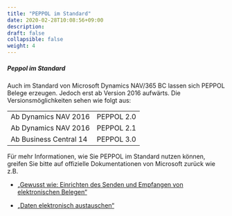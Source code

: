 ```yaml
---
title: "PEPPOL im Standard"
date: 2020-02-28T10:08:56+09:00
description: 
draft: false
collapsible: false
weight: 4
---
```


##### Peppol im Standard

Auch im Standard von Microsoft Dynamics NAV/365 BC lassen sich PEPPOL Belege erzeugen. Jedoch erst ab Version 2016 aufwärts. Die Versionsmöglichkeiten sehen wie folgt aus:

| | |
|---|---|
| Ab Dynamics NAV 2016   | PEPPOL 2.0 |
| Ab Dynamics NAV 2016   | PEPPOL 2.1 |
| Ab Business Central 14 | PEPPOL 3.0 |

Für mehr Informationen, wie Sie PEPPOL im Standard nutzen können, greifen Sie bitte auf offizielle Dokumentationen von Microsoft zurück wie z.B.

-   [„Gewusst wie: Einrichten des Senden und Empfangen von elektronischen
    Belegen“](https://docs.microsoft.com/de-de/dynamics-nav-app/across-how-to-set-up-electronic-document-sending-and-receiving)

-   [„Daten elektronisch
    austauschen“](https://docs.microsoft.com/de-de/dynamics-nav-app/across-data-exchange)
